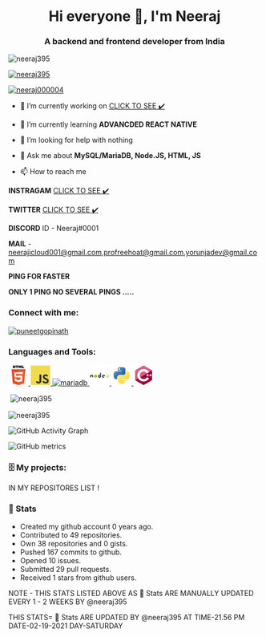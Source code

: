 <h1 align="center">Hi everyone 👋, I'm Neeraj </h1>
<h3 align="center">A backend and frontend developer from India</h3>

<p align="left"> <img src="https://komarev.com/ghpvc/?username=neeraj395&label=Profile%20views&color=0e75b6&style=flat" alt="neeraj395" /> </p>

<p align="left"> <a href="https://github.com/ryo-ma/github-profile-trophy"><img src="https://github-profile-trophy.vercel.app/?username=neeraj395" alt="neeraj395" /></a> </p>

<p align="left"> <a href="https://twitter.com/neeraj000004" target="blank"><img src="https://img.shields.io/twitter/follow/neeraj000004?logo=twitter&style=for-the-badge" alt="neeraj000004" /></a> </p>

- 🔭 I’m currently working on [CLICK TO SEE ✔️](https://github.com/neeraj395)

- 🌱 I’m currently learning **ADVANCDED REACT NATIVE**

- 🤝 I’m looking for help with nothing 

- 💬 Ask me about **MySQL/MariaDB, Node.JS, HTML, JS**

- 📫 How to reach me 
 
 **INSTRAGAM** [CLICK TO SEE ✔️](https://www.instagram.com/neeraj0000004/)
 
 **TWITTER** [CLICK TO SEE ✔️](https://twitter.com/Neeraj000004)
 
 **DISCORD** ID - Neeraj#0001
 
 **MAIL** - neerajicloud001@gmail.com,profreehoat@gmail.com,yorunjadev@gmail.com
 
 **PING FOR FASTER**
 
 **ONLY 1 PING NO SEVERAL PINGS .....**


<h3 align="left">Connect with me:</h3>
<p align="left">
<a href="https://twitter.com/Neeraj000004" target="blank"><img align="center" src="https://raw.githubusercontent.com/rahuldkjain/github-profile-readme-generator/master/src/images/icons/Social/twitter.svg" alt="puneetgopinath" height="30" width="40" /></a>
</p>

<h3 align="left">Languages and Tools:</h3>
<p align="left"> <a href="https://www.w3.org/html/" target="_blank"> <img src="https://raw.githubusercontent.com/devicons/devicon/master/icons/html5/html5-original-wordmark.svg" alt="html5" width="40" height="40"/> </a> <a href="https://developer.mozilla.org/en-US/docs/Web/JavaScript" target="_blank"> <img src="https://raw.githubusercontent.com/devicons/devicon/master/icons/javascript/javascript-original.svg" alt="javascript" width="40" height="40"/> </a> <a href="https://mariadb.org/" target="_blank"> <img src="https://www.vectorlogo.zone/logos/mariadb/mariadb-icon.svg" alt="mariadb" width="40" height="40"/> </a> <a href="https://nodejs.org" target="_blank"> <img src="https://raw.githubusercontent.com/devicons/devicon/master/icons/nodejs/nodejs-original-wordmark.svg" alt="nodejs" width="40" height="40"/> </a> <a href="https://www.python.org" target="_blank"> <img src="https://raw.githubusercontent.com/devicons/devicon/master/icons/python/python-original.svg" alt="python" width="40" height="40"/> </a> <a href="https://www.w3schools.com/cpp/" target="_blank"> <img src="https://raw.githubusercontent.com/devicons/devicon/master/icons/cplusplus/cplusplus-original.svg" alt="cplusplus" width="40" height="40"/> </a> </p>

<p>&nbsp;<img align="center" src="https://github-readme-stats.vercel.app/api?username=neeraj395&show_icons=true&locale=en&theme=dark" alt="neeraj395" /></p>

<p><img align="center" src="https://github-readme-streak-stats.herokuapp.com/?user=neeraj395&theme=dark" alt="neeraj395" /></p>

![GitHub Activity Graph](https://activity-graph.herokuapp.com/graph?username=neeraj395)

![GitHub metrics](https://metrics.lecoq.io/Neeraj395)


### 🗄 My projects:

IN MY REPOSITORES LIST !

### 🚀 Stats

- Created my github account  0  years ago.
- Contributed to 49 repositories.
- Own  38 repositories and  0 gists.
- Pushed  167  commits to github.
- Opened  10  issues.
- Submitted  29 pull requests.
- Received   1  stars from github users.

NOTE - THIS STATS LISTED ABOVE AS 🚀 Stats ARE MANUALLY UPDATED EVERY 1 - 2 WEEKS BY @neeraj395

THIS STATS= 🚀 Stats ARE UPDATED BY @neeraj395 AT
TIME-21.56 PM 
DATE-02-19-2021
DAY-SATURDAY 

<!-- Badges -->
[issueOpened]: https://cdn.jsdelivr.net/gh/Readme-Workflows/Readme-Icons@main/icons/octicons/IssueOpenedOld.svg
[issueClosed]: https://cdn.jsdelivr.net/gh/Readme-Workflows/Readme-Icons@main/icons/octicons/IssueClosedOld.svg

[prOpened]: https://cdn.jsdelivr.net/gh/Readme-Workflows/Readme-Icons@main/icons/octicons/PullRequestOpened.svg
[prClosed]: https://cdn.jsdelivr.net/gh/Readme-Workflows/Readme-Icons@main/icons/octicons/PullRequestClosed.svg
[prMerged]: https://cdn.jsdelivr.net/gh/Readme-Workflows/Readme-Icons@main/icons/octicons/PullRequestMerged.svg

[comment]: https://cdn.jsdelivr.net/gh/Readme-Workflows/Readme-Icons@main/icons/octicons/Comment.svg

[changesRequested]: https://cdn.jsdelivr.net/gh/Readme-Workflows/Readme-Icons@main/icons/octicons/RequestedChanges.svg
[approved]: https://cdn.jsdelivr.net/gh/Readme-Workflows/Readme-Icons@main/icons/octicons/ApprovedChanges.svg

[repoCreated]: https://cdn.jsdelivr.net/gh/Readme-Workflows/Readme-Icons@main/icons/octicons/Repository.svg
[release]: https://cdn.jsdelivr.net/gh/Readme-Workflows/Readme-Icons@main/icons/octicons/Release.svg
[star]: https://cdn.jsdelivr.net/gh/Readme-Workflows/Readme-Icons@main/icons/octicons/StarredRepository.svg
[wiki]: https://cdn.jsdelivr.net/gh/Readme-Workflows/Readme-Icons@main/icons/octicons/Wiki.svg
[fork]: https://cdn.jsdelivr.net/gh/Readme-Workflows/Readme-Icons@main/icons/octicons/ForkedRepository.svg
[people]: https://cdn.jsdelivr.net/gh/Readme-Workflows/Readme-Icons@main/icons/octicons/People.svg

<!--
**PuneetGopinath/PuneetGopinath** is a ✨ _special_ ✨ repository because its `README.md` (this file) appears on your GitHub profile.


- 💬 Ask me about ... JAVASCRIPT , PYTHON , C + , HTML 
- 📫 How to reach me: ...profreehoat@gmail.com
- ⚡ Fun fact: ...I AM A STUDENT 
-->


